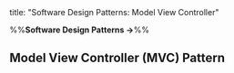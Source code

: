 <frontmatter>
title: "Software Design Patterns: Model View Controller"
</frontmatter>

<link rel="stylesheet" href="{{baseUrl}}/css/textbook.css">

<div class="website-content" id="all">

%%**Software Design Patterns →**%%

## Model View Controller (MVC) Pattern

<div id="main">

<include src="what/embed.md" boilerplate  />

</div>

</div>
